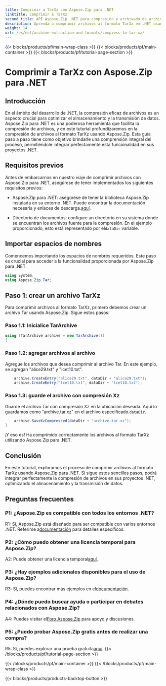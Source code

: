 ```yaml
---
title: Comprimir a TarXz con Aspose.Zip para .NET
linktitle: Comprimir a TarXz
second_title: API Aspose.Zip .NET para compresión y archivado de archivos
description: Aprenda a comprimir archivos al formato TarXz en .NET usando Aspose.Zip. Siga nuestra guía paso a paso para un almacenamiento y transmisión de archivos eficiente.
weight: 14
url: /es/net/archive-extraction-and-formats/compress-to-tar-xz/
---
```


{{< blocks/products/pf/main-wrap-class >}}
{{< blocks/products/pf/main-container >}}
{{< blocks/products/pf/tutorial-page-section >}}

# Comprimir a TarXz con Aspose.Zip para .NET

## Introducción

En el ámbito del desarrollo de .NET, la compresión eficaz de archivos es un aspecto crucial para optimizar el almacenamiento y la transmisión de datos. Aspose.Zip para .NET es una poderosa herramienta que facilita la compresión de archivos, y en este tutorial profundizaremos en la compresión de archivos al formato TarXz usando Aspose.Zip. Esta guía paso a paso tiene como objetivo brindarle una comprensión integral del proceso, permitiéndole integrar perfectamente esta funcionalidad en sus proyectos .NET.

## Requisitos previos

Antes de embarcarnos en nuestro viaje de comprimir archivos con Aspose.Zip para .NET, asegúrese de tener implementados los siguientes requisitos previos:

-  Aspose.Zip para .NET: asegúrese de tener la biblioteca Aspose.Zip instalada en su entorno .NET. Puede encontrar la documentación necesaria y enlaces de descarga.[aquí](https://reference.aspose.com/zip/net/).

-  Directorio de documentos: configure un directorio en su sistema donde se encuentran los archivos fuente para la compresión. En el ejemplo proporcionado, esto está representado por el`dataDir` variable.

## Importar espacios de nombres

Comencemos importando los espacios de nombres requeridos. Este paso es crucial para acceder a la funcionalidad proporcionada por Aspose.Zip para .NET.

```csharp
using System;
using Aspose.Zip.Tar;
```

## Paso 1: crear un archivo TarXz

Para comprimir archivos al formato TarXz, primero debemos crear un archivo Tar usando Aspose.Zip. Sigue estos pasos:

### Paso 1.1: Inicialice TarArchive

```csharp
using (TarArchive archive = new TarArchive())
{
```

### Paso 1.2: agregar archivos al archivo

Agregue los archivos que desea comprimir al archivo Tar. En este ejemplo, se agregan "alice29.txt" y "lcet10.txt".

```csharp
    archive.CreateEntry("alice29.txt", dataDir + "alice29.txt");
    archive.CreateEntry("lcet10.txt", dataDir + "lcet10.txt");
```

### Paso 1.3: guarde el archivo con compresión Xz

 Guarde el archivo Tar con compresión Xz en la ubicación deseada. Aquí lo guardamos como "archive.tar.xz" en el archivo especificado.`dataDir`.

```csharp
    archive.SaveXzCompressed(dataDir + "archive.tar.xz");
}
```

¡Y eso es! Ha comprimido correctamente los archivos al formato TarXz utilizando Aspose.Zip para .NET.

## Conclusión

En este tutorial, exploramos el proceso de comprimir archivos al formato TarXz usando Aspose.Zip para .NET. Si sigue estos sencillos pasos, podrá integrar perfectamente la compresión de archivos en sus proyectos .NET, optimizando el almacenamiento y la transmisión de datos.

## Preguntas frecuentes

### P1: ¿Aspose.Zip es compatible con todos los entornos .NET?

 R1: Sí, Aspose.Zip está diseñado para ser compatible con varios entornos .NET. Referirse a[documentación](https://reference.aspose.com/zip/net/) para detalles específicos.

### P2: ¿Cómo puedo obtener una licencia temporal para Aspose.Zip?

 A2: Puede obtener una licencia temporal[aquí](https://purchase.aspose.com/temporary-license/).

### P3: ¿Hay ejemplos adicionales disponibles para el uso de Aspose.Zip?

 R3: Sí, puedes encontrar más ejemplos en el[documentación](https://reference.aspose.com/zip/net/).

### P4: ¿Dónde puedo buscar ayuda o participar en debates relacionados con Aspose.Zip?

 A4: Puedes visitar el[Foro Aspose.Zip](https://forum.aspose.com/c/zip/37) para apoyo y discusiones.

### P5: ¿Puedo probar Aspose.Zip gratis antes de realizar una compra?

 R5: Sí, puedes explorar una prueba gratuita[aquí](https://releases.aspose.com/zip/net).
{{< /blocks/products/pf/tutorial-page-section >}}

{{< /blocks/products/pf/main-container >}}
{{< /blocks/products/pf/main-wrap-class >}}

{{< blocks/products/products-backtop-button >}}
